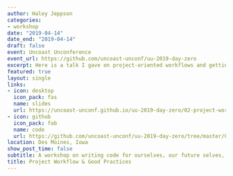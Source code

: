 ```yaml
---
author: Haley Jeppson
categories:
- workshop
date: "2019-04-14"
date_end: "2019-04-14"
draft: false
event: Uncoast Unconference
event_url: https://github.com/uncoast-unconf/uu-2019-day-zero
excerpt: Here is a talk I gave on project-oriented workflows and getting help.
featured: true
layout: single
links:
- icon: desktop
  icon_pack: fas
  name: slides
  url: https://uncoast-unconf.github.io/uu-2019-day-zero/02-project-workflows/workflow.html#1
- icon: github
  icon_pack: fab
  name: code
  url: https://github.com/uncoast-unconf/uu-2019-day-zero/tree/master/02-project-workflows
location: Des Moines, Iowa
show_post_time: false
subtitle: A workshop on writing code for ourselves, our future selves, & others
title: Project Workflow & Good Practices
---
```



